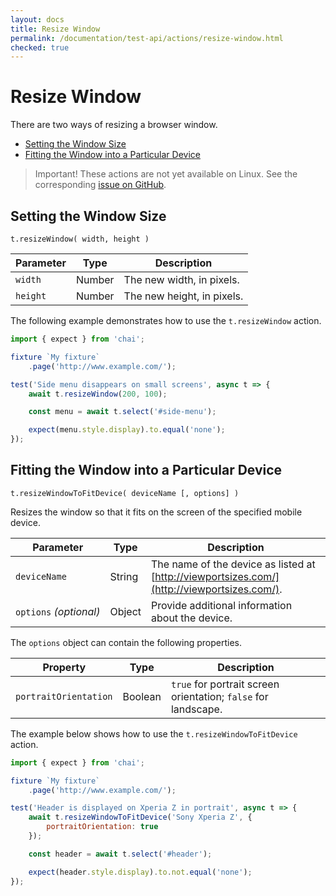 ```yaml
---
layout: docs
title: Resize Window
permalink: /documentation/test-api/actions/resize-window.html
checked: true
---
```

# Resize Window

There are two ways of resizing a browser window.

* [Setting the Window Size](#setting-the-window-size)
* [Fitting the Window into a Particular Device](#fitting-the-window-into-a-particular-device)

> Important! These actions are not yet available on Linux.
> See the corresponding [issue on GitHub](https://github.com/DevExpress/testcafe-browser-natives/issues/12).

## Setting the Window Size

```text
t.resizeWindow( width, height )
```

Parameter  | Type    | Description
---------- | ------- | --------------------------
`width`    | Number  | The new width, in pixels.
`height`   | Number  | The new height, in pixels.

The following example demonstrates how to use the `t.resizeWindow` action.

```js
import { expect } from 'chai';

fixture `My fixture`
    .page('http://www.example.com/');

test('Side menu disappears on small screens', async t => {
    await t.resizeWindow(200, 100);

    const menu = await t.select('#side-menu');

    expect(menu.style.display).to.equal('none');
});
```

## Fitting the Window into a Particular Device

```text
t.resizeWindowToFitDevice( deviceName [, options] )
```

Resizes the window so that it fits on the screen of the specified mobile device.

Parameter              | Type   | Description
---------------------- | ------ | -------------------------------------------------------------------------------------------
`deviceName`           | String | The name of the device as listed at [http://viewportsizes.com/](http://viewportsizes.com/).
`options`&#160;*(optional)* | Object | Provide additional information about the device.

The `options` object can contain the following properties.

Property              | Type    | Description
--------------------- | ------- | --------------------------------------------------------------
`portraitOrientation` | Boolean | `true` for portrait screen orientation; `false` for landscape.

The example below shows how to use the `t.resizeWindowToFitDevice` action.

```js
import { expect } from 'chai';

fixture `My fixture`
    .page('http://www.example.com/');

test('Header is displayed on Xperia Z in portrait', async t => {
    await t.resizeWindowToFitDevice('Sony Xperia Z', {
        portraitOrientation: true
    });

    const header = await t.select('#header');

    expect(header.style.display).to.not.equal('none');
});
```
